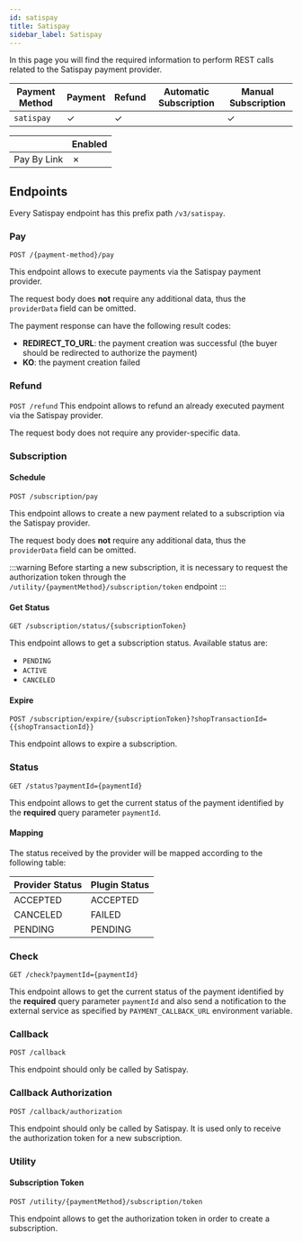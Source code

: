```yaml
---
id: satispay
title: Satispay
sidebar_label: Satispay
---
```




In this page you will find the required information to perform REST calls related to the Satispay payment provider.

| Payment Method | Payment | Refund | Automatic Subscription | Manual Subscription |
|----------------|---------|--------|------------------------|---------------------|
| `satispay`     | ✓       | ✓      |                        | ✓                   | 

|              | Enabled |
|--------------|---------|
| Pay By Link  | ✗       |

## Endpoints

Every Satispay endpoint has this prefix path `/v3/satispay`.

### Pay

`POST /{payment-method}/pay`

This endpoint allows to execute payments via the Satispay payment provider.

The request body does **not** require any additional data, thus the `providerData` field can be omitted.

The payment response can have the following result codes:
- **REDIRECT_TO_URL**: the payment creation was successful (the buyer should be redirected to authorize the payment)
- **KO**: the payment creation failed

### Refund

`POST /refund`
This endpoint allows to refund an already executed payment via the Satispay provider.

The request body does not require any provider-specific data.

### Subscription

####  Schedule

`POST /subscription/pay`

This endpoint allows to create a new payment related to a subscription via the Satispay provider.

The request body does **not** require any additional data, thus the `providerData` field can be omitted.

:::warning
Before starting a new subscription, it is necessary to request the authorization token through the `/utility/{paymentMethod}/subscription/token` endpoint
:::

#### Get Status

`GET /subscription/status/{subscriptionToken}`

This endpoint allows to get a subscription status. Available status are:
- `PENDING`
- `ACTIVE`
- `CANCELED`

#### Expire

`POST /subscription/expire/{subscriptionToken}?shopTransactionId={{shopTransactionId}}`

This endpoint allows to expire a subscription.

### Status

`GET /status?paymentId={paymentId}`

This endpoint allows to get the current status of the payment identified by the **required** query parameter `paymentId`.

#### Mapping
The status received by the provider will be mapped according to the following table:

| Provider Status | Plugin Status |
|-----------------|---------------|
| ACCEPTED        | ACCEPTED      |
| CANCELED        | FAILED        |
| PENDING         | PENDING       |

### Check

`GET /check?paymentId={paymentId}`

This endpoint allows to get the current status of the payment identified by the **required** query parameter `paymentId` and also send a notification to the external service as specified by `PAYMENT_CALLBACK_URL` environment variable.


### Callback

`POST /callback`

This endpoint should only be called by Satispay.

### Callback Authorization

`POST /callback/authorization`

This endpoint should only be called by Satispay.
It is used only to receive the authorization token for a new subscription.

### Utility

#### Subscription Token

`POST /utility/{paymentMethod}/subscription/token`

This endpoint allows to get the authorization token in order to create a subscription.

